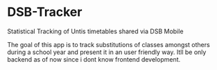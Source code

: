 # DSB-Tracker
Statistical Tracking of Untis timetables shared via DSB Mobile

The goal of this app is to track substitutions of classes amongst others
during a school year and present it in an user friendly way. Itll be only backend as of now since i dont know frontend development.
